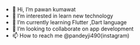 - 👋 Hi, I’m pawan kumawat
- 👀 I’m interested in learn new technology
- 🌱 I’m currently learning Flutter ,Dart language
- 💞️ I’m looking to collaborate on app development
- 📫 How to reach me @pandeyji490(instagram)

<!---
PANDEYJI490/PANDEYJI490 is a ✨ special ✨ repository because its `README.md` (this file) appears on your GitHub profile.
You can click the Preview link to take a look at your changes.
--->
